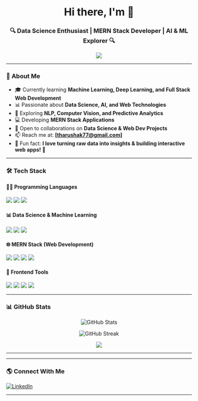 <!-- Header -->
<h1 align="center">Hi there, I'm <Your Name> 👋</h1>
<h3 align="center">🔍 Data Science Enthusiast | MERN Stack Developer | AI & ML Explorer 🔍</h3>

<!-- Typing SVG -->
<p align="center">
  <a href="https://github.com/DenverCoder1/readme-typing-svg">
    <img src="https://readme-typing-svg.demolab.com?font=Fira+Code&weight=500&size=20&pause=1000&color=36BCF7&center=true&width=435&lines=Data+Scientist+in+the+Making;MERN+Stack+Developer;Passionate+about+AI+and+Big+Data">
  </a>
</p>

---

### 🧠 **About Me**
- 🎓 Currently learning **Machine Learning, Deep Learning, and Full Stack Web Development**
- 📊 Passionate about **Data Science, AI, and Web Technologies**
- 🤖 Exploring **NLP, Computer Vision, and Predictive Analytics**
- 💻 Developing **MERN Stack Applications**
- 🤝 Open to collaborations on **Data Science & Web Dev Projects**
- 📫 Reach me at: **[tharushak77@gmail.com]**
- 🎯 Fun fact: **I love turning raw data into insights & building interactive web apps! 🚀**

---

### 🛠 **Tech Stack**
#### **👨‍💻 Programming Languages**
<p align="left">
  <img src="https://img.shields.io/badge/JavaScript-F7DF1E?style=for-the-badge&logo=javascript&logoColor=black">
  <img src="https://img.shields.io/badge/Python-3776AB?style=for-the-badge&logo=python&logoColor=white">
  <img src="https://img.shields.io/badge/SQL-4479A1?style=for-the-badge&logo=postgresql&logoColor=white">
</p>

#### **📊 Data Science & Machine Learning**
<p align="left">
  <img src="https://img.shields.io/badge/Scikit--Learn-F7931E?style=for-the-badge&logo=scikit-learn&logoColor=white">
  <img src="https://img.shields.io/badge/Pandas-150458?style=for-the-badge&logo=pandas&logoColor=white">
  <img src="https://img.shields.io/badge/NumPy-013243?style=for-the-badge&logo=numpy&logoColor=white">
</p>

#### **🌐 MERN Stack (Web Development)**
<p align="left">
  <img src="https://img.shields.io/badge/React-61DAFB?style=for-the-badge&logo=react&logoColor=black">
  <img src="https://img.shields.io/badge/Node.js-339933?style=for-the-badge&logo=node.js&logoColor=white">
  <img src="https://img.shields.io/badge/Express.js-000000?style=for-the-badge&logo=express&logoColor=white">
  <img src="https://img.shields.io/badge/MongoDB-47A248?style=for-the-badge&logo=mongodb&logoColor=white">
</p>

#### **🎨 Frontend Tools**
<p align="left">
  <img src="https://img.shields.io/badge/HTML5-E34F26?style=for-the-badge&logo=html5&logoColor=white">
  <img src="https://img.shields.io/badge/CSS3-1572B6?style=for-the-badge&logo=css3&logoColor=white">
  <img src="https://img.shields.io/badge/Bootstrap-563D7C?style=for-the-badge&logo=bootstrap&logoColor=white">
  <img src="https://img.shields.io/badge/Tailwind_CSS-38B2AC?style=for-the-badge&logo=tailwind-css&logoColor=white">
</p>

---

### 📊 **GitHub Stats**
<p align="center">
  <img src="https://github-readme-stats.vercel.app/api?username=Tkavindi&show_icons=true&theme=radical" alt="GitHub Stats">
</p>

<p align="center">
  <img src="https://github-readme-streak-stats.herokuapp.com/?user=Tkavindi&theme=radical" alt="GitHub Streak">
</p>

<p align="center">
  <img src="https://github-profile-trophy.vercel.app/?username=Tkavindi&theme=algolia">
</p>

---


---

### 🌎 **Connect With Me**
[![LinkedIn](https://img.shields.io/badge/LinkedIn-0077B5?style=for-the-badge&logo=linkedin&logoColor=white)](https://www.linkedin.com/in/yourusername/)

---


<!--
**Tkavindi/Tkavindi** is a ✨ _special_ ✨ repository because its `README.md` (this file) appears on your GitHub profile.

Here are some ideas to get you started:

- 🔭 I’m currently working on ...
- 🌱 I’m currently learning ...
- 👯 I’m looking to collaborate on ...
- 🤔 I’m looking for help with ...
- 💬 Ask me about ...
- 📫 How to reach me: ...
- 😄 Pronouns: ...
- ⚡ Fun fact: ...
-->
